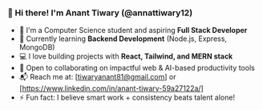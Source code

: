 ### 👋 Hi there! I'm Anant Tiwary (@annattiwary12)

- 🔭 I'm a Computer Science student and aspiring **Full Stack Developer**
- 🌱 Currently learning **Backend Development** (Node.js, Express, MongoDB)
- 💻 I love building projects with **React, Tailwind, and MERN stack**
- 🤝 Open to collaborating on impactful web & AI-based productivity tools
- 📬 Reach me at: [tiwaryanant81@gmail.com] or [https://www.linkedin.com/in/anant-tiwary-59a27122a/]
- ⚡ Fun fact: I believe smart work + consistency beats talent alone!
